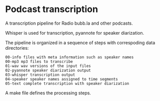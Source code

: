 # Podcast transcription
A transcription pipeline for Radio bubb.la and other podcasts.

Whisper is used for transcription, pyannote for speaker diarization.

The pipeline is organized in a sequence of steps with correspoding data directories:

```
00-info files with meta information such as speaker names
00-mp3 mp3 files to transcribe
01-wav wav versions of the input files
02-pyannote speaker diarization output
03-whisper transcription output
04-speaker speaker names assigned to time segments
05-text complete transcription with speaker diarization
```

A make file defines the processing steps.
